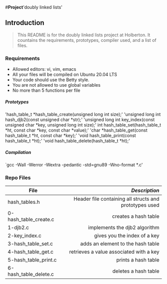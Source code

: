 #**Project**'doubly linked lists'

## Introduction
> This README is for the doubly linked lists project at Holberton. It countains the requirements, prototypes, compiler used, and a list of files.

### Requirements
- Allowed editors: vi, vim, emacs
- All your files will be compiled on Ubuntu 20.04 LTS
- Your code should use the Betty style.
- You are not allowed to use global variables
- No more than 5 functions per file

##### Prototypes
'hash_table_t *hash_table_create(unsigned long int size);'
'unsigned long int hash_djb2(const unsigned char *str);'
'unsigned long int key_index(const unsigned char *key, unsigned long int size);'
int hash_table_set(hash_table_t *ht, const char *key, const char *value);'
'char *hash_table_get(const hash_table_t *ht, const char *key);'
'void hash_table_print(const hash_table_t *ht);'
'void hash_table_delete(hash_table_t *ht);'

##### Compilation
`gcc -Wall -Werror -Wextra -pedantic -std=gnu89 -Wno-format *.c'

### Repo Files
| **File** | *__Description__* |
|----------|----------------:|
|hash_tables.h|Header file containing all structs and prototypes used|
|0-hash_table_create.c|creates a hash table|
|1-djb2.c|implements the djb2 algorithm|
|2-key_index.c| gives you the index of a key|
|3-hash_table_set.c|adds an element to the hash table|
|4-hash_table_get.c|retrieves a value associated with a key|
|5-hash_table_print.c|prints a hash table|
|6-hash_table_delete.c|deletes a hash table|
